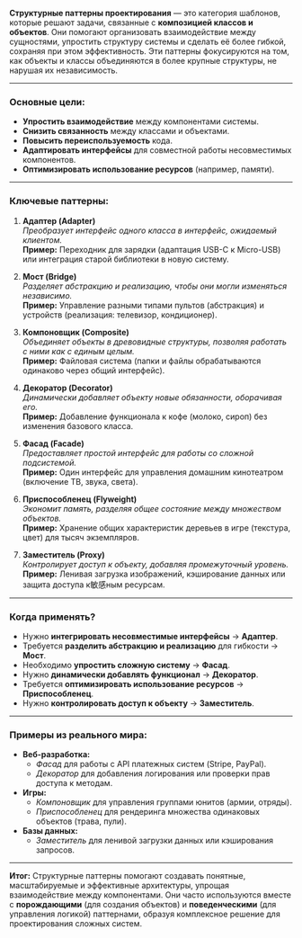 **Структурные паттерны проектирования** — это категория шаблонов, которые решают задачи, связанные с **композицией классов и объектов**. Они помогают организовать взаимодействие между сущностями, упростить структуру системы и сделать её более гибкой, сохраняя при этом эффективность. Эти паттерны фокусируются на том, как объекты и классы объединяются в более крупные структуры, не нарушая их независимость.

---

### **Основные цели:**
- **Упростить взаимодействие** между компонентами системы.
- **Снизить связанность** между классами и объектами.
- **Повысить переиспользуемость** кода.
- **Адаптировать интерфейсы** для совместной работы несовместимых компонентов.
- **Оптимизировать использование ресурсов** (например, памяти).

---

### **Ключевые паттерны:**

1. **Адаптер (Adapter)**  
   *Преобразует интерфейс одного класса в интерфейс, ожидаемый клиентом.*  
   **Пример:** Переходник для зарядки (адаптация USB-C к Micro-USB) или интеграция старой библиотеки в новую систему.

2. **Мост (Bridge)**  
   *Разделяет абстракцию и реализацию, чтобы они могли изменяться независимо.*  
   **Пример:** Управление разными типами пультов (абстракция) и устройств (реализация: телевизор, кондиционер).

3. **Компоновщик (Composite)**  
   *Объединяет объекты в древовидные структуры, позволяя работать с ними как с единым целым.*  
   **Пример:** Файловая система (папки и файлы обрабатываются одинаково через общий интерфейс).

4. **Декоратор (Decorator)**  
   *Динамически добавляет объекту новые обязанности, оборачивая его.*  
   **Пример:** Добавление функционала к кофе (молоко, сироп) без изменения базового класса.

5. **Фасад (Facade)**  
   *Предоставляет простой интерфейс для работы со сложной подсистемой.*  
   **Пример:** Один интерфейс для управления домашним кинотеатром (включение ТВ, звука, света).

6. **Приспособленец (Flyweight)**  
   *Экономит память, разделяя общее состояние между множеством объектов.*  
   **Пример:** Хранение общих характеристик деревьев в игре (текстура, цвет) для тысяч экземпляров.

7. **Заместитель (Proxy)**  
   *Контролирует доступ к объекту, добавляя промежуточный уровень.*  
   **Пример:** Ленивая загрузка изображений, кэширование данных или защита доступа к敏感ным ресурсам.

---

### **Когда применять?**
- Нужно **интегрировать несовместимые интерфейсы** → **Адаптер**.
- Требуется **разделить абстракцию и реализацию** для гибкости → **Мост**.
- Необходимо **упростить сложную систему** → **Фасад**.
- Нужно **динамически добавлять функционал** → **Декоратор**.
- Требуется **оптимизировать использование ресурсов** → **Приспособленец**.
- Нужно **контролировать доступ к объекту** → **Заместитель**.

---

### **Примеры из реального мира:**
- **Веб-разработка:**
    - *Фасад* для работы с API платежных систем (Stripe, PayPal).
    - *Декоратор* для добавления логирования или проверки прав доступа к методам.
- **Игры:**
    - *Компоновщик* для управления группами юнитов (армии, отряды).
    - *Приспособленец* для рендеринга множества одинаковых объектов (трава, пули).
- **Базы данных:**
    - *Заместитель* для ленивой загрузки данных или кэширования запросов.

---

**Итог:** Структурные паттерны помогают создавать понятные, масштабируемые и эффективные архитектуры, упрощая взаимодействие между компонентами. Они часто используются вместе с **порождающими** (для создания объектов) и **поведенческими** (для управления логикой) паттернами, образуя комплексное решение для проектирования сложных систем.